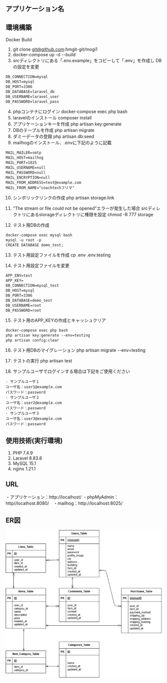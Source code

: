 ## アプリケーション名

## 環境構築
Docker Build
1. git clone git@github.com:hmgit-git/mogi1
2. docker-compose up -d --build
3. srcディレクトリにある「.env.example」をコピーして「.env」を作成し DBの設定を変更
```
DB_CONNECTION=mysql
DB_HOST=mysql
DB_PORT=3306
DB_DATABASE=laravel_db
DB_USERNAME=laravel_user
DB_PASSWORD=laravel_pass
```
4. phpコンテナにログイン docker-compose exec php bash
5. laravelのインストール composer install
6. アプリケーションキーを作成 php artisan key:generate
7. DBのテーブルを作成 php artisan migrate
8. ダミーデータの登録 php artisan db:seed
9. mailhogのインストール、.envに下記のように記載
```
MAIL_MAILER=smtp
MAIL_HOST=mailhog
MAIL_PORT=1025
MAIL_USERNAME=null
MAIL_PASSWORD=null
MAIL_ENCRYPTION=null
MAIL_FROM_ADDRESS=test@example.com
MAIL_FROM_NAME="coachtechフリマ"
```
10. シンボリックリンクの作成 php artisan storage:link

11. "The stream or file could not be opened"エラーが発生した場合
srcディレクトリにあるstorageディレクトリに権限を設定
chmod -R 777 storage

12. テスト用DBの作成
```
docker-compose exec mysql bash
mysql -u root -p
CREATE DATABASE demo_test;
```
13. テスト用設定ファイルを作成
cp .env .env.testing

14. テスト用設定ファイルを変更
```
APP_ENV=test
APP_KEY=
DB_CONNECTION=mysql_test
DB_HOST=mysql
DB_PORT=3306
DB_DATABASE=demo_test
DB_USERNAME=root
DB_PASSWORD=root
```
15. テスト用のAPP_KEYの作成とキャッシュクリア
```
docker-compose exec php bash
php artisan key:generate --env=testing
php artisan config:clear
```
16. テスト用DBのマイグレーション
php artisan migrate --env=testing

17. テストの実行
php artisan test

18. サンプルユーザでログインする場合は下記をご使用ください
```
- サンプルユーザ１
ユーザ名：user1@example.com
パスワード：password
- サンプルユーザ２
ユーザ名：user2@example.com
パスワード：password
- サンプルユーザ３
ユーザ名：user3@example.com
パスワード：password
```

## 使用技術(実行環境)
1. PHP 7.4.9
2. Laravel 8.83.8
3. MySQL 15.1
4. nginx 1.21.1

## URL
・アプリケーション：http://localhost/ ・phpMyAdmin：http//localhost.8080/　・mailhog：http://localhost:8025/

## ER図

![ER図](ER.drawio.png)
